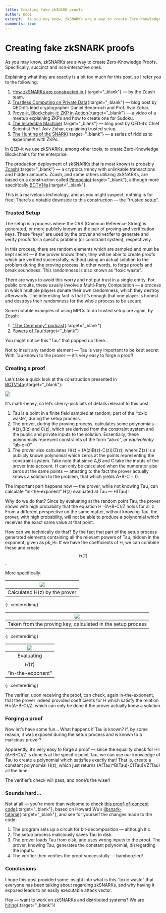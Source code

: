 ```yaml
---
title: Creating fake zkSNARK proofs
author: Kobi
excerpt:  As you may know, zkSNARKs are a way to create Zero-Knowledge Proofs. They do require a trusted setup. What happens when the setup is compromised?
comments: true
---
```


# Creating fake zkSNARK proofs

As you may know, zkSNARKs are a way to create Zero-Knowledge Proofs.
Specifically, succinct and non-interactive ones.

Explaining what they are exactly is a bit too much for this post, so I refer you
to the following:

1.  [How zkSNARKs are constructed in ](https://z.cash/technology/zksnarks.html){:target="_blank"}
— by the Zcash team.
1.  [Trustless Computing on Private
Data](https://qed-it.com/2017/06/08/trustless-computing/){:target="_blank"} — blog post by
QED‐it’s lead cryptographer Daniel Benarroch and Prof. Aviv Zohar.
1.  [Prove-it, Blockchain-it: ZKP in
Action](https://qed-it.com/2017/07/04/zkp-in-action/){:target="_blank"} — a video of a meetup
explaining ZKPs and how to create one for Sudoku.
1.  [The Incredible Machine](https://qed-it.com/2017/12/20/the-incredible-machine/){:target="_blank"}
— blog post by QED‐it’s Chief Scientist Prof. Aviv Zohar, explaining trusted
setup.
1.  [The Hunting of the
SNARK](https://qed-it.com/2017/07/11/the-hunting-of-the-snark/){:target="_blank"} — a series of
riddles to experiment with ZKPs.

In QED-it we use zkSNARKs, among other tools, to create Zero-Knowledge
Blockchains for the enterprise.

The production deployment of zkSNARKs that is most known is probably
[Zcash](http://z.cash/){:target="_blank"} — a cryptocurrency with unlinkable transactions and
hidden amounts. Zcash, and some others utilizing zkSNARKs, are based on a
construction called [Pinnochio](https://eprint.iacr.org/2013/279){:target="_blank"}, although more
specifically [BCTV14a](http://eprint.iacr.org/2013/879){:target="_blank"}.

This is a marvelous technology, and as you might suspect, nothing is for free!
There’s a notable downside to this construction — the “trusted setup”.

### Trusted Setup

The setup is a process where the CRS (Common Reference String) is generated, or
more publicly known as the pair of proving and verification keys. These “keys”
are used by the prover and verifer to generate and verify proofs for a specific
problem (or constraint system), respectively.

In this process, there are random elements which are sampled and must be kept
secret — if the prover knows them, they will be able to create proofs which are
verified successfully, without using an actual solution to the problem during
the proving process. In other words, to forge proofs and break soundness. This
randomness is also known as “toxic waste”.

There are ways to avoid this worry and not put trust in a single entity. For
public circuits, these usually involve a Multi-Party Computation — a process in
which multiple players donate their own randomness, which they destroy
afterwards. The interesting fact is that it’s enough that one player is honest
and destroys their randomness for the whole process to be secure.

Some notable examples of using MPCs to do trusted setup are again, by Zcash:

1.  [“The Ceremony” podcast](https://www.wnycstudios.org/story/ceremony/){:target="_blank"}
1.  [Powers of Tau](https://z.cash.foundation/blog/powers-of-tau/){:target="_blank"}

You might notice this “Tau” that popped up there…

Not to insult any random element — Tau is very important to be kept secret With
Tau known to the prover — it’s very easy to forge a proof!

### Creating a proof

Let’s take a quick look at the construction presented in
[BCTV14a](http://eprint.iacr.org/2013/879){:target="_blank"}:

![](https://cdn-images-1.medium.com/max/800/1*dnAJcVRk2Oagos7wtvnnhw.png)

It’s math-heavy, so let’s cherry-pick bits of details relevant to this post:

1.  Tau is a point in a finite field sampled at random, part of the “toxic waste”,
during the setup process.
1.  The prover, during the proving process, calculates some polynomials — A(z),B(z)
and C(z), which are derived from the constraint system and the public and
private inputs to the solution. Essentially, these polynomials represent
constraints of the form “a*b=c”, or equivalently “a*b-c=0”.
1.  The prover also calculates H(z) = (A(z)B(z)-C(z))/Z(z), where Z(z) is a publicly
known polynomial which zeros at the points representing the constraint system.
Take note that since A,B and C take the inputs of the prover into account, H can
only be calculated when the numerator also zeros at the same points — attesting
to the fact the prover actually knows a solution to the problem, that which
yields A*B-C = 0.

The important part happens now — the prover, while not knowing Tau, can
calculate “in-the-exponent” H(z) evaluated at Tau — H(Tau)!

Why do we do that? Since by evaluating at the random point Tau, the prover shows
with high probability that the equation H=(A*B-C)/Z holds for all z. From a
different perspective on the same matter, without knowing Tau, the prover, with
high probability, will not be able to produce a polynomial which receives the
exact same value at that point.

How can we technically do that? By the fact that part of the setup process
generated elements containing all the relevant powers of Tau, hidden in the
exponent, given as pk_Hi. If we have the coefficients of H, we can combine these
and create $$H(\tau)$$.

More specifically:

| ![](https://cdn-images-1.medium.com/max/800/1*GF6Dl1SG775X5jMQM7mBJw.gif) |
|:--:| 
| Calculated H(z) by the prover |
{: .centeredimg}

| ![](https://cdn-images-1.medium.com/max/1000/1*i554Rzu3zkesrkaxwzMnSw.gif) |
|:--:| 
| Taken from the proving key, calculated in the setup process |
{: .centeredimg}

| ![](https://cdn-images-1.medium.com/max/1000/1*QOOWLUY60c2gyhOFkRLlMg.gif) |
|:--:| 
| Evaluating $$H(\tau)$$ “in-the-exponent” |
{: .centeredimg}

The verifier, upon receiving the proof, can check, again in-the-exponent, that
the prover indeed provided coefficients for H which satisfy the relation
H=(A*B-C)/Z, which can only be done if the prover actually knew a solution.

### Forging a proof

Now let’s have some fun… What happens if Tau is known? If, by some reason, it
was exposed during the setup process and is known to a malicious prover?

Apparently, it’s very easy to forge a proof — since the equality check for
H=(A*B-C)/Z is done is at the specific point Tau, we can use our knowledge of
Tau to create a polynomial which satisfies exactly that! That is, create a
constant polynomial H(z), which just returns (A(Tau)*B(Tau)-C(Tau))/Z(Tau) all
the time.

The verifier’s check will pass, and none’s the wiser!

### Sounds hard…

Not at all — you’re more than welcome to check [this proof-of-concept
code](https://github.com/QED-it/libsnark-tutorial_forge_proof){:target="_blank"}, based on Howard
Wu’s [libsnark-tutorial](https://github.com/howardwu/libsnark-tutorial){:target="_blank"}, and see
for yourself the changes made to the code:

1.  The program sets up a circuit for bit-decomposition — although it c.
1.  The setup process maliciously saves Tau to disk.
1.  The prover loads Tau from disk, and uses wrong inputs to the proof. The prover,
knowing Tau, generates the constant polynomial, disregarding the inputs.
1.  The verifier then verifies the proof successfully — bamboozled!

### Conclusions

I hope this post provided some insight into what is this “toxic waste” that
everyone has been talking about regarding zkSNARKs, and why having it exposed
leads to an easily executable attack vector.

Hey — want to work on zkSNARKs and distributed systems? We are
[hiring](https://qed-it.com/jobs/){:target="_blank"}!
